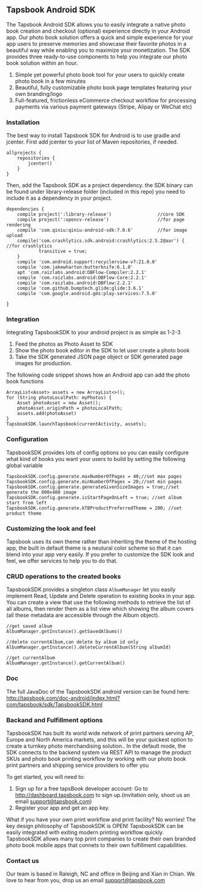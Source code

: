 ## Tapsbook Android SDK

The Tapsbook Android SDK allows you to easily integrate a native photo book creation and checkout (optional) experience directly in your Android app. Our photo book solution offers a quick and simple experience for your app users to preserve memories and showcase their favorite photos in a beautiful way while enabling you to maximize your monetization. The SDK provides three ready-to-use components to help you integrate our photo book solution within an hour.

1. Simple yet powerful photo book tool for your users to quickly create photo book in a few minutes
2. Beautiful, fully customizable photo book page templates featuring your own branding/logo
3. Full-featured, frictionless eCommerce checkout workflow for processing payments via various payment gateways (Stripe, Alipay or WeChat etc)

### Installation

The best way to install Tapsbook SDK for Android is to use gradle and jcenter. First add jcenter to your list of Maven repositories, if needed.

```
allprojects {
    repositories {
        jcenter()
    }
}
```

Then, add the Tapsbook SDK as a project dependency. the SDK binary can be found under library-release folder (included in this repo) you need to include it as a dependency in your project.

```
dependencies {
    compile project(':library-release')                 //core SDK
    compile project(':opencv-release')                  //for page rendering
    compile 'com.qiniu:qiniu-android-sdk:7.0.6'         //for image upload
    compile('com.crashlytics.sdk.android:crashlytics:2.5.2@aar') { //for crashlytics
            transitive = true;
    }
    compile 'com.android.support:recyclerview-v7:21.0.0'
    compile 'com.jakewharton:butterknife:6.1.0'
    apt 'com.raizlabs.android:DBFlow-Compiler:2.2.1'
    compile 'com.raizlabs.android:DBFlow-Core:2.2.1'
    compile 'com.raizlabs.android:DBFlow:2.2.1'
    compile 'com.github.bumptech.glide:glide:3.6.1'
    compile 'com.google.android.gms:play-services:7.5.0'

}
```

### Integration

Integrating TapsbookSDK to your android project is as simple as 1-2-3

1. Feed the photos as Photo Asset to SDK
2. Show the photo book editor in the SDK to let user create a photo book
3. Take the SDK generated JSON page object or SDK generated page images for production.

The following code snippet shows how an Android app can add the photo book functions
````
ArrayList<Asset> assets = new ArrayList<>();
for (String photoLocalPath: myPhotos) {
    Asset photoAsset = new Asset();
    photoAsset.originPath = photoLocalPath;
    assets.add(photoAsset)
}
TapsbookSDK.launchTapsbook(currentActivity, assets);
````

### Configuration

TapsbookSDK provides lots of config options so you can easily configure what kind of books you want your users to build by setting the following global variable

````
TapsbookSDK.config.generate.maxNumberOfPages = 40;//set max pages
TapsbookSDK.config.generate.minNumberOfPages = 20;//set min pages
TapsbookSDK.config.generate.generateGivenSizeImages = true;//set generate the 800x400 image
TapsbookSDK.config.generate.isStartPageOnLeft = true; //set album start from left
TapsbookSDK.config.generate.kTBProductPreferredTheme = 200; //set product theme
````

### Customizing the look and feel

Tapsbook uses its own theme rather than inheriting the theme of the hosting app, the built in default theme is a neutural color scheme so that it can blend into your app very easily. If you prefer to customize the SDK look and feel, we offer services to help you to do that.

### CRUD operations to the created books

TapsbookSDK provides a singleton class `AlbumManager` let you easily implement Read, Update and Delete operation to existing books in your app. You can create a view that use the following methods to retrieve the list of all albums, then render them as a list view which showing the album covers (all these metadata are accessible through the Album object).

```
//get saved album
AlbumManager.getInstance().getSavedAlbums()

//delete currentAlbum,can delete by album id only
AlbumManager.getInstance().deleteCurrentAlbum(String albumId)

//get currentAlbum
AlbumManager.getInstance().getCurrentAlbum()

```

### Doc
The full JavaDoc of the TapsbookSDK android version can be found here: http://tapsbook.com/doc-android/index.html?com/tapsbook/sdk/TapsbookSDK.html


### Backand and Fulfillment options

TapsbookSDK has built its world wide network of print partners serving AP, Europe and North America markets, and this will be your quickest option to create a turnkey photo merchandising solution.. In the default mode, the SDK connects to the backend system via REST API to manage the product SKUs and photo book printing workflow by working with our photo book print partners and shipping service providers to offer you 

To get started, you will need to:

1. Sign up for a free tapsBook developer account: Go to http://dashboard.tapsbook.com to sign up.(invitation only, shoot us an email support@tapsbook.com)
2. Register your app and get an app key.

What if you have your own print workflow and print facility? No worries! The key design philosophy of TapsbookSDK is OPEN! TapsbookSDK can be easily integrated with exiting modern printing workflow quickly. TapsbookSDK allows many top print companies to create their own branded photo book mobile apps that connets to their own fulfillment capabilities. 

### Contact us

Our team is based in Raleigh, NC and office in Beijing and Xian in Chian. We love to hear from you, drop us an email support@tapsbook.com


